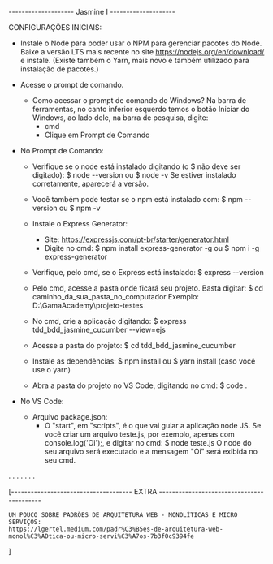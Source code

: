 -------------------- Jasmine I --------------------

CONFIGURAÇÕES INICIAIS:

- Instale o Node para poder usar o NPM para gerenciar pacotes do Node.
Baixe a versão LTS mais recente no site https://nodejs.org/en/download/ e instale.
(Existe também o Yarn, mais novo e também utilizado para instalação de pacotes.)

- Acesse o prompt de comando.
    - Como acessar o prompt de comando do Windows?
        Na barra de ferramentas, no canto inferior esquerdo temos o botão Iniciar do Windows, ao lado dele, na barra de pesquisa, digite:
        -  cmd
        -  Clique em Prompt de Comando

- No Prompt de Comando:
    - Verifique se o node está instalado digitando (o $ não deve ser digitado):
        $   node --version
        ou
        $   node -v
        Se estiver instalado corretamente, aparecerá a versão.

    - Você também pode testar se o npm está instalado com:
        $   npm --version
        ou
        $   npm -v

    - Instale o Express Generator:
        - Site: https://expressjs.com/pt-br/starter/generator.html
        - Digite no cmd:
        $   npm install express-generator -g
        ou
        $ npm i -g express-generator
    
    - Verifique, pelo cmd, se o Express está instalado:
        $   express --version

    - Pelo cmd, acesse a pasta onde ficará seu projeto. Basta digitar:
        $   cd caminho_da_sua_pasta_no_computador
        Exemplo: D:\GamaAcademy\projeto-testes

    - No cmd, crie a aplicação digitando:
        $   express tdd_bdd_jasmine_cucumber --view=ejs

    - Acesse a pasta do projeto:
        $   cd tdd_bdd_jasmine_cucumber

    - Instale as dependências:
        $   npm install
        ou
        $   yarn install (caso você use o yarn)

    - Abra a pasta do projeto no VS Code, digitando no cmd:
        $   code .

- No VS Code:
    - Arquivo package.json:
        - O "start", em "scripts", é o que vai guiar a aplicação node JS.
        Se você criar um arquivo teste.js, por exemplo, apenas com console.log('Oi');, e digitar no cmd:
        $   node teste.js
        O node do seu arquivo será executado e a mensagem "Oi" será exibida no seu cmd.

.
.
.
.
.
.
.

[------------------------------------- EXTRA ------------------------------------------

    UM POUCO SOBRE PADRÕES DE ARQUITETURA WEB - MONOLÍTICAS E MICRO SERVIÇOS:
    https://lgertel.medium.com/padr%C3%B5es-de-arquitetura-web-monol%C3%ADtica-ou-micro-servi%C3%A7os-7b3f0c9394fe

]

